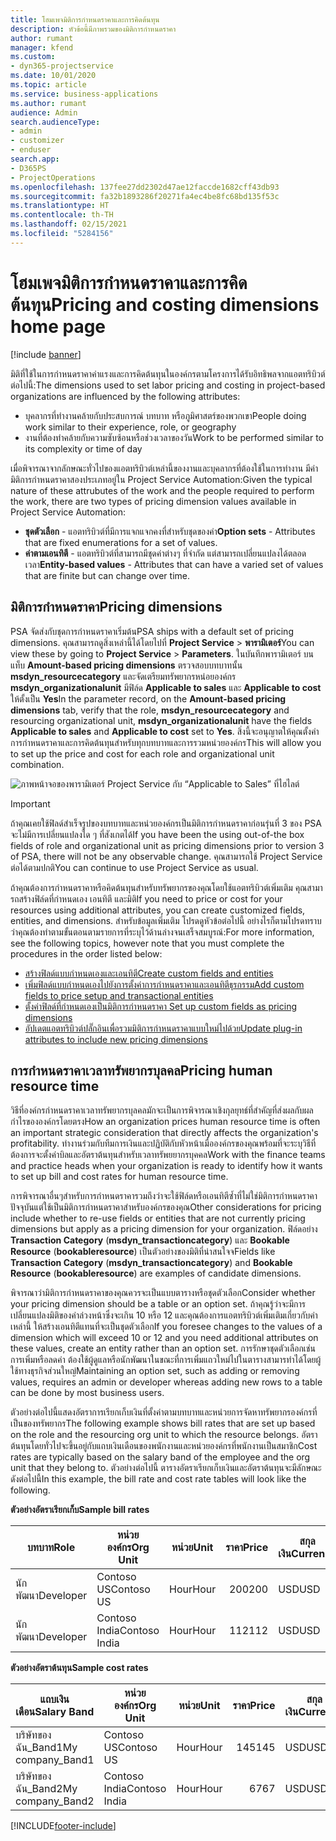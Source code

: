 ```yaml
---
title: โฮมเพจมิติการกำหนดราคาและการคิดต้นทุน
description: หัวข้อนี้มีภาพรวมของมิติการกำหนดราคา
author: rumant
manager: kfend
ms.custom:
- dyn365-projectservice
ms.date: 10/01/2020
ms.topic: article
ms.service: business-applications
ms.author: rumant
audience: Admin
search.audienceType:
- admin
- customizer
- enduser
search.app:
- D365PS
- ProjectOperations
ms.openlocfilehash: 137fee27dd2302d47ae12faccde1682cff43db93
ms.sourcegitcommit: fa32b1893286f20271fa4ec4be8fc68bd135f53c
ms.translationtype: HT
ms.contentlocale: th-TH
ms.lasthandoff: 02/15/2021
ms.locfileid: "5284156"
---
```

# <a name="pricing-and-costing-dimensions-home-page"></a><span data-ttu-id="d6e45-103">โฮมเพจมิติการกำหนดราคาและการคิดต้นทุน</span><span class="sxs-lookup"><span data-stu-id="d6e45-103">Pricing and costing dimensions home page</span></span>

[!include [banner](../includes/psa-now-project-operations.md)]

<span data-ttu-id="d6e45-104">มิติที่ใช้ในการกำหนดราคาค่าแรงและการคิดต้นทุนในองค์กรตามโครงการได้รับอิทธิพลจากแอตทริบิวต์ต่อไปนี้:</span><span class="sxs-lookup"><span data-stu-id="d6e45-104">The dimensions used to set labor pricing and costing in project-based organizations are influenced by the following attributes:</span></span>

- <span data-ttu-id="d6e45-105">บุคลากรที่ทำงานคล้ายกับประสบการณ์ บทบาท หรือภูมิศาสตร์ของพวกเขา</span><span class="sxs-lookup"><span data-stu-id="d6e45-105">People doing work similar to their experience, role, or geography</span></span>
- <span data-ttu-id="d6e45-106">งานที่ต้องทำคล้ายกับความซับซ้อนหรือช่วงเวลาของวัน</span><span class="sxs-lookup"><span data-stu-id="d6e45-106">Work to be performed similar to its complexity or time of day</span></span>

<span data-ttu-id="d6e45-107">เมื่อพิจารณาจากลักษณะทั่วไปของแอตทริบิวต์เหล่านี้ของงานและบุคลากรที่ต้องใช้ในการทำงาน มีค่ามิติการกำหนดราคาสองประเภทอยู่ใน Project Service Automation:</span><span class="sxs-lookup"><span data-stu-id="d6e45-107">Given the typical nature of these attrubutes of the work and the people required to perform the work, there are two types of pricing dimension values available in Project Service Automation:</span></span> 

- <span data-ttu-id="d6e45-108">**ชุดตัวเลือก** - แอตทริบิวต์ที่มีการแจกแจกคงที่สำหรับชุดของค่า</span><span class="sxs-lookup"><span data-stu-id="d6e45-108">**Option sets** - Attributes that are fixed enumerations for a set of values.</span></span>
- <span data-ttu-id="d6e45-109">**ค่าตามเอนทิตี** - แอตทริบิวต์ที่สามารถมีชุดค่าต่างๆ ที่จำกัด แต่สามารถเปลี่ยนแปลงได้ตลอดเวลา</span><span class="sxs-lookup"><span data-stu-id="d6e45-109">**Entity-based values** - Attributes that can have a varied set of values that are finite but can change over time.</span></span>

## <a name="pricing-dimensions"></a><span data-ttu-id="d6e45-110">มิติการกำหนดราคา</span><span class="sxs-lookup"><span data-stu-id="d6e45-110">Pricing dimensions</span></span>

<span data-ttu-id="d6e45-111">PSA จัดส่งกับชุดการกำหนดราคาเริ่มต้น</span><span class="sxs-lookup"><span data-stu-id="d6e45-111">PSA ships with a default set of pricing dimensions.</span></span> <span data-ttu-id="d6e45-112">คุณสามารถดูสิ่งเหล่านี้ได้โดยไปที่ **Project Service** > **พารามิเตอร์**</span><span class="sxs-lookup"><span data-stu-id="d6e45-112">You can view these by going to **Project Service** > **Parameters**.</span></span> <span data-ttu-id="d6e45-113">ในบันทึกพารามิเตอร์ บนแท็บ **Amount-based pricing dimensions** ตรวจสอบบทบาทนั้น **msdyn_resourcecategory** และจัดเตรียมทรัพยากรหน่อยองค์กร **msdyn_organizationalunit** มีฟิล์ด **Applicable to sales** และ **Applicable to cost** ให้ตั้งเป็น **Yes**</span><span class="sxs-lookup"><span data-stu-id="d6e45-113">In the parameter record, on the **Amount-based pricing dimensions** tab, verify that the role, **msdyn_resourcecategory** and resourcing organizational unit, **msdyn_organizationalunit** have the fields **Applicable to sales** and **Applicable to cost** set to **Yes**.</span></span> <span data-ttu-id="d6e45-114">สิ่งนี้จะอนุญาตให้คุณตั้งค่าการกำหนดราคาและการคิดต้นทุนสำหรับทุกบทบาทและการรวมหน่วยองค์กร</span><span class="sxs-lookup"><span data-stu-id="d6e45-114">This will allow you to set up the price and cost for each role and organizational unit combination.</span></span>

![ภาพหน้าจอของพารามิเตอร์ Project Service กับ “Applicable to Sales” ที่ไฮไลต์](media/PS-OOB-parameters.png)

> [!IMPORTANT]
> <span data-ttu-id="d6e45-116">ถ้าคุณเคยใช้ฟิลด์สำเร็จรูปของบทบาทและหน่วยองค์กรเป็นมิติการกำหนดราคาก่อนรุ่นที่ 3 ของ PSA จะไม่มีการเปลี่ยนแปลงใด ๆ ที่สังเกตได้</span><span class="sxs-lookup"><span data-stu-id="d6e45-116">If you have been the using out-of-the box fields of role and organizational unit as pricing dimensions prior to version 3 of PSA, there will not be any observable change.</span></span> <span data-ttu-id="d6e45-117">คุณสามารถใช้ Project Service ต่อได้ตามปกติ</span><span class="sxs-lookup"><span data-stu-id="d6e45-117">You can continue to use Project Service as usual.</span></span> 

<span data-ttu-id="d6e45-118">ถ้าคุณต้องการกำหนดราคาหรือคิดต้นทุนสำหรับทรัพยากรของคุณโดยใช้แอตทริบิวต์เพิ่มเติม คุณสามารถสร้างฟิล์ดที่กำหนดเอง เอนทิตี และมิติ</span><span class="sxs-lookup"><span data-stu-id="d6e45-118">If you need to price or cost for your resources using additional attributes, you can create customized fields, entities, and dimensions.</span></span> <span data-ttu-id="d6e45-119">สำหรับข้อมูลเพิ่มเติม โปรดดูหัวข้อต่อไปนี้ อย่างไรก็ตามโปรดทราบว่าคุณต้องทำตามขั้นตอนตามรายการที่ระบุไว้ด้านล่างจนเสร็จสมบูรณ์:</span><span class="sxs-lookup"><span data-stu-id="d6e45-119">For more information, see the following topics, however note that you must complete the procedures in the order listed below:</span></span>

- [<span data-ttu-id="d6e45-120">สร้างฟิลด์แบบกำหนดเองและเอนทิตี</span><span class="sxs-lookup"><span data-stu-id="d6e45-120">Create custom fields and entities</span></span>](create-custom-fields-entities.md)
- [<span data-ttu-id="d6e45-121">เพิ่มฟิลด์แบบกำหนดเองไปยังการตั้งค่าการกำหนดราคาและเอนทิตีธุรกรรม</span><span class="sxs-lookup"><span data-stu-id="d6e45-121">Add custom fields to price setup and transactional entities</span></span>](field-references.md)
- [<span data-ttu-id="d6e45-122">ตั้งค่าฟิลด์ที่กำหนดเองเป็นมิติการกำหนดราคา </span><span class="sxs-lookup"><span data-stu-id="d6e45-122">Set up custom fields as pricing dimensions</span></span>](set-up-pricing-dimensions.md)
- [<span data-ttu-id="d6e45-123">อัปเดตแอตทริบิวต์ปลั๊กอินเพื่อรวมมิติการกำหนดราคาแบบใหม่ไปด้วย</span><span class="sxs-lookup"><span data-stu-id="d6e45-123">Update plug-in attributes to include new pricing dimensions</span></span>](update-plug-in-attributes.md)

## <a name="pricing-human-resource-time"></a><span data-ttu-id="d6e45-124">การกำหนดราคาเวลาทรัพยากรบุลคล</span><span class="sxs-lookup"><span data-stu-id="d6e45-124">Pricing human resource time</span></span>
<span data-ttu-id="d6e45-125">วิธีที่องค์กรกำหนดราคาเวลาทรัพยากรบุลคลมักจะเป็นการพิจารณาเชิงกุลยุทธ์ที่สำคัญที่ส่งผลกับผลกำไรขององค์กรโดยตรง</span><span class="sxs-lookup"><span data-stu-id="d6e45-125">How an organization prices human resource time is often an important strategic consideration that directly affects the organization's profitability.</span></span> <span data-ttu-id="d6e45-126">ทำงานร่วมกับทีมการเงินและปฏิบัติกับหัวหน้าเมื่อองค์กรของคุณพร้อมที่จะระบุวิธีที่ต้องการจะตั้งค่าบิลและอัตราต้นทุนสำหรับเวลาทรัพยยากรบุคคล</span><span class="sxs-lookup"><span data-stu-id="d6e45-126">Work with the finance teams and practice heads when your organization is ready to identify how it wants to set up bill and cost rates for human resource time.</span></span>

<span data-ttu-id="d6e45-127">การพิจารณาอื่นๆสำหรับการกำหนดราคารวมถึงว่าจะใช้ฟิล์ดหรือเอนทิตีซ้ำที่ไม่ใช่มิติการกำหนดราคาปัจจุบันแต่ใช้เป็นมิติการกำหนดราคาสำหรับองค์กรของคุณ</span><span class="sxs-lookup"><span data-stu-id="d6e45-127">Other considerations for pricing include whether to re-use fields or entities that are not currently pricing dimensions but apply as a pricing dimension for your organization.</span></span> <span data-ttu-id="d6e45-128">ฟิล์ดอย่าง **Transaction Category** (**msdyn_transactioncategory**) และ **Bookable Resource** (**bookableresource**) เป็นตัวอย่างของมิติที่น่าสนใจจ</span><span class="sxs-lookup"><span data-stu-id="d6e45-128">Fields like **Transaction Category** (**msdyn_transactioncategory**) and **Bookable Resource** (**bookableresource**) are examples of candidate dimensions.</span></span> 

<span data-ttu-id="d6e45-129">พิจารณาว่ามิติการกำหนดราคาของคุณควรจะเป็นแบบตารางหรือชุดตัวเลือก</span><span class="sxs-lookup"><span data-stu-id="d6e45-129">Consider whether your pricing dimension should be a table or an option set.</span></span> <span data-ttu-id="d6e45-130">ถ้าคุณรู้ว่าจะมีการเปลี่ยนแปลงมิติของค่าล่วงหน้าซึ่งจะเกิน 10 หรือ 12 และคุณต้องการแอตทริบิวต์เพิ่มเติมเกี่ยวกับค่าเหล่านี้ ให้สร้างเอนทิตีแทนที่จะเป็นชุดตัวเลือก</span><span class="sxs-lookup"><span data-stu-id="d6e45-130">If you foresee changes to the values of a dimension which will exceed 10 or 12 and you need additional attributes on these values, create an entity rather than an option set.</span></span> <span data-ttu-id="d6e45-131">การรักษาชุดตัวเลือกเช่น การเพิ่มหรือลดค่า ต้องใช้ผู้ดูแลหรือนักพัฒนาในขณะที่การเพิ่มแถวใหม่ไปในตารางสามารทำได้โดยผู้ใช้ทางธุรกิจส่วนใหญ่</span><span class="sxs-lookup"><span data-stu-id="d6e45-131">Maintaining an option set, such as adding or removing values, requires an admin or developer whereas adding new rows to a table can be done by most business users.</span></span>

<span data-ttu-id="d6e45-132">ตัวอย่างต่อไปนี้แสดงอัตราการเรียกเก็บเงินที่ตั้งค่าตามบทบาทและหน่วยการจัดหาทรัพยากรองค์กรที่เป็นของทรัพยากร</span><span class="sxs-lookup"><span data-stu-id="d6e45-132">The following example shows bill rates that are set up based on the role and the resourcing org unit to which the resource belongs.</span></span> <span data-ttu-id="d6e45-133">อัตราต้นทุนโดยทั่วไปจะขึ้นอยู่กับแถบเงินเดือนของพนักงานและหน่วยองค์กรที่พนักงานเป็นสมาชิก</span><span class="sxs-lookup"><span data-stu-id="d6e45-133">Cost rates are typically based on the salary band of the employee and the org unit that they belong to.</span></span> <span data-ttu-id="d6e45-134">ตัวอย่างต่อไปนี้ ตารางอัตราเรียกเก็บเงินและอัตราต้นทุนจะมีลักษณะดังต่อไปนี้</span><span class="sxs-lookup"><span data-stu-id="d6e45-134">In this example, the bill rate and cost rate tables will look like the following.</span></span>

<span data-ttu-id="d6e45-135">**ตัวอย่างอัตราเรียกเก็บ**</span><span class="sxs-lookup"><span data-stu-id="d6e45-135">**Sample bill rates**</span></span>

| <span data-ttu-id="d6e45-136">บทบาท</span><span class="sxs-lookup"><span data-stu-id="d6e45-136">Role</span></span>        | <span data-ttu-id="d6e45-137">หน่วยองค์กร</span><span class="sxs-lookup"><span data-stu-id="d6e45-137">Org Unit</span></span>    |<span data-ttu-id="d6e45-138">หน่วย</span><span class="sxs-lookup"><span data-stu-id="d6e45-138">Unit</span></span>      |<span data-ttu-id="d6e45-139">ราคา</span><span class="sxs-lookup"><span data-stu-id="d6e45-139">Price</span></span>      |<span data-ttu-id="d6e45-140">สกุลเงิน</span><span class="sxs-lookup"><span data-stu-id="d6e45-140">Currency</span></span>  |
| ------------|-------------|----------|----------:|----------|
| <span data-ttu-id="d6e45-141">นักพัฒนา</span><span class="sxs-lookup"><span data-stu-id="d6e45-141">Developer</span></span>   | <span data-ttu-id="d6e45-142">Contoso US</span><span class="sxs-lookup"><span data-stu-id="d6e45-142">Contoso US</span></span>  |<span data-ttu-id="d6e45-143">Hour</span><span class="sxs-lookup"><span data-stu-id="d6e45-143">Hour</span></span> | <span data-ttu-id="d6e45-144">200</span><span class="sxs-lookup"><span data-stu-id="d6e45-144">200</span></span>|<span data-ttu-id="d6e45-145">USD</span><span class="sxs-lookup"><span data-stu-id="d6e45-145">USD</span></span>     |
| <span data-ttu-id="d6e45-146">นักพัฒนา</span><span class="sxs-lookup"><span data-stu-id="d6e45-146">Developer</span></span>   | <span data-ttu-id="d6e45-147">Contoso India</span><span class="sxs-lookup"><span data-stu-id="d6e45-147">Contoso India</span></span> |<span data-ttu-id="d6e45-148">Hour</span><span class="sxs-lookup"><span data-stu-id="d6e45-148">Hour</span></span>|   <span data-ttu-id="d6e45-149">112</span><span class="sxs-lookup"><span data-stu-id="d6e45-149">112</span></span>|<span data-ttu-id="d6e45-150">USD</span><span class="sxs-lookup"><span data-stu-id="d6e45-150">USD</span></span>     |


<span data-ttu-id="d6e45-151">**ตัวอย่างอัตราต้นทุน**</span><span class="sxs-lookup"><span data-stu-id="d6e45-151">**Sample cost rates**</span></span>

| <span data-ttu-id="d6e45-152">แถบเงินเดือน</span><span class="sxs-lookup"><span data-stu-id="d6e45-152">Salary Band</span></span>     | <span data-ttu-id="d6e45-153">หน่วยองค์กร</span><span class="sxs-lookup"><span data-stu-id="d6e45-153">Org Unit</span></span>    |<span data-ttu-id="d6e45-154">หน่วย</span><span class="sxs-lookup"><span data-stu-id="d6e45-154">Unit</span></span>      |<span data-ttu-id="d6e45-155">ราคา</span><span class="sxs-lookup"><span data-stu-id="d6e45-155">Price</span></span>      |<span data-ttu-id="d6e45-156">สกุลเงิน</span><span class="sxs-lookup"><span data-stu-id="d6e45-156">Currency</span></span>  |
| ----------------|-------------|----------|----------:|----------|
| <span data-ttu-id="d6e45-157">บริษัทของฉัน_Band1</span><span class="sxs-lookup"><span data-stu-id="d6e45-157">My company_Band1</span></span> | <span data-ttu-id="d6e45-158">Contoso US</span><span class="sxs-lookup"><span data-stu-id="d6e45-158">Contoso US</span></span>  |<span data-ttu-id="d6e45-159">Hour</span><span class="sxs-lookup"><span data-stu-id="d6e45-159">Hour</span></span> | <span data-ttu-id="d6e45-160">145</span><span class="sxs-lookup"><span data-stu-id="d6e45-160">145</span></span>|<span data-ttu-id="d6e45-161">USD</span><span class="sxs-lookup"><span data-stu-id="d6e45-161">USD</span></span>     |
| <span data-ttu-id="d6e45-162">บริษัทของฉัน_Band2</span><span class="sxs-lookup"><span data-stu-id="d6e45-162">My company_Band2</span></span> | <span data-ttu-id="d6e45-163">Contoso India</span><span class="sxs-lookup"><span data-stu-id="d6e45-163">Contoso India</span></span> |<span data-ttu-id="d6e45-164">Hour</span><span class="sxs-lookup"><span data-stu-id="d6e45-164">Hour</span></span>|   <span data-ttu-id="d6e45-165">67</span><span class="sxs-lookup"><span data-stu-id="d6e45-165">67</span></span>|<span data-ttu-id="d6e45-166">USD</span><span class="sxs-lookup"><span data-stu-id="d6e45-166">USD</span></span>     |


[!INCLUDE[footer-include](../includes/footer-banner.md)]